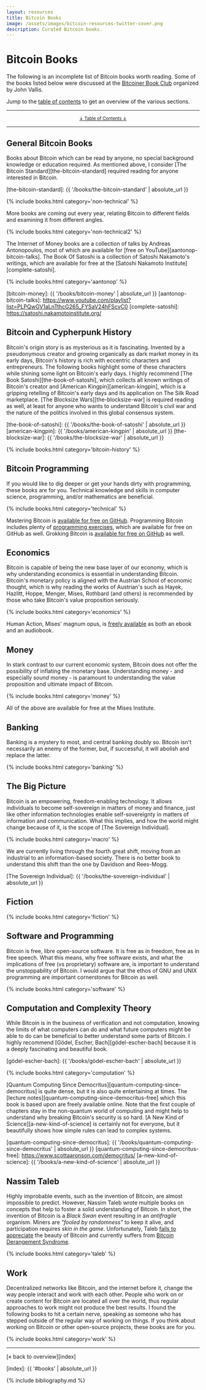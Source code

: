 ```yaml
---
layout: resources
title: Bitcoin Books
image: /assets/images/bitcoin-resources-twitter-cover.png
description: Curated Bitcoin books.
---
```


# Bitcoin Books

The following is an incomplete list of Bitcoin books worth reading. Some of the
books listed below were discussed at the [Bitcoiner Book
Club](https://www.youtube.com/playlist?list=PL8GxRkxnvMl3_O3DYNQJFnVBvvt8A9qqW)
organized by John Vallis.

Jump to the [table of contents](#toc) to get an overview of the various sections.

---

<center>
  <p><small><a href="#toc">↓ Table of Contents ↓</a></small></p>
</center>

---

## General Bitcoin Books

Books about Bitcoin which can be read by anyone, no special background knowledge
or education required. As mentioned above, I consider [The Bitcoin
Standard][the-bitcoin-standard] required reading for anyone interested in
Bitcoin.

[the-bitcoin-standard]: {{ '/books/the-bitcoin-standard' | absolute_url }}

{% include books.html category='non-technical' %}

More books are coming out every year, relating Bitcoin to different fields
and examining it from different angles.

{% include books.html category='non-technical2' %}

The Internet of Money books are a collection of talks by Andreas Antonopoulos,
most of which are available for [free on YouTube][aantonop-bitcoin-talks]. The
Book Of Satoshi is a collection of Satoshi Nakamoto's writings, which are
available for free at the [Satoshi Nakamoto Institute][complete-satoshi].

{% include books.html category='aantonop' %}

[bitcoin-money]: {{ '/books/bitcoin-money' | absolute_url }}
[aantonop-bitcoin-talks]: https://www.youtube.com/playlist?list=PLPQwGV1aLnTthcG265_FYSaV24hFScvC0
[complete-satoshi]: https://satoshi.nakamotoinstitute.org/

## Bitcoin and Cypherpunk History

Bitcoin's origin story is as mysterious as it is fascinating. Invented by a
pseudonymous creator and growing organically as dark market money in its early
days, Bitcoin's history is rich with eccentric characters and entrepreneurs. The
following books highlight some of these characters while shining some light on
Bitcoin's early days. I highly recommend
[The Book Satoshi][the-book-of-satoshi], which collects all known writings of
Bitcoin's creator and  [American Kingpin][american-kingpin], which is a gripping
retelling of Bitcoin's early days and its application on The Silk Road
marketplace. [The Blocksize Wars][the-blocksize-war] is required reading as
well, at least for anyone who wants to understand Bitcoin's civil war and the
nature of the politics involved in this global consensus system.

[the-book-of-satoshi]: {{ '/books/the-book-of-satoshi' | absolute_url }}
[american-kingpin]: {{ '/books/american-kingpin' | absolute_url }}
[the-blocksize-war]: {{ '/books/the-blocksize-war' | absolute_url }}

{% include books.html category='bitcoin-history' %}

## Bitcoin Programming

If you would like to dig deeper or get your hands dirty with programming, these
books are for you. Technical knowledge and skills in computer science,
programming, and/or mathematics are beneficial.

{% include books.html category='technical' %}

Mastering Bitcoin is [available for free on GitHub][mastering-bitcoin-free].
Programming Bitcoin includes plenty of [programming
exercises][programming-bitcoin-exercises], which are available for free on
GitHub as well. Grokking Bitcoin is [available for free on
GitHub][grokking-bitcoin-free] as well.

[mastering-bitcoin-free]: https://github.com/bitcoinbook/bitcoinbook
[programming-bitcoin-exercises]: https://github.com/jimmysong/programmingbitcoin
[grokking-bitcoin-free]: https://github.com/kallerosenbaum/grokkingbitcoin
[wikis-and-guides]: #wikis-and-guides

## Economics

Bitcoin is capable of being the new base layer of our economy, which is why
understanding economics is essential in understanding Bitcoin. Bitcoin's
monetary policy is aligned with the Austrian School of economic thought, which
is why reading the works of Austrian's such as Hayek, Hazlitt, Hoppe, Menger,
Mises, Rothbard (and others) is recommended by those who take Bitcoin's value
proposition seriously.

{% include books.html category='economics' %}

Human Action, Mises' magnum opus, is [freely available][human-action-free] as
both an ebook and an audiobook.

[human-action-free]: https://mises.org/library/human-action-0

## Money

In stark contrast to our current economic system, Bitcoin does not offer the
possibility of inflating the monetary base. Understanding money - and especially
*sound* money - is paramount to understanding the value proposition and ultimate
impact of Bitcoin.

{% include books.html category='money' %}

All of the above are available for free at the Mises Institute.

## Banking

Banking is a mystery to most, and central banking doubly so. Bitcoin isn't
necessarily an enemy of the former, but, if successful, it will abolish and
replace the latter.

{% include books.html category='banking' %}

## The Big Picture

Bitcoin is an empowering, freedom-enabling technology. It allows individuals to
become self-sovereign in matters of money and finance, just like other
information technologies enable self-sovereignty in matters of information and
communication. What this implies, and how the world might change because of it,
is the scope of [The Sovereign Individual].

{% include books.html category='macro' %}

We are currently living through the fourth great shift, moving from an
industrial to an information-based society. There is no better book to
understand this shift than the one by Davidson and Rees-Mogg.

[The Sovereign Individual]: {{ '/books/the-sovereign-individual' | absolute_url }}

## Fiction

{% include books.html category='fiction' %}

## Software and Programming

Bitcoin is free, libre open-source software. It is free as in freedom, free as
in free speech. What this means, why free software exists, and what the
implications of free (vs proprietary) software are, is important to understand
the unstoppability of Bitcoin. I would argue that the ethos of GNU and UNIX
programming are important cornerstones for Bitcoin as well.

{% include books.html category='software' %}

## Computation and Complexity Theory

While Bitcoin is in the business of verification and not computation, knowing
the limits of what computers can do and what future computers might be able to
do can be beneficial to better understand some parts of Bitcoin. I highly
recommend [Gödel, Escher, Bach][gödel-escher-bach] because it is a deeply
fascinating and beautiful book.

[gödel-escher-bach]: {{ '/books/gödel-escher-bach' | absolute_url }}

{% include books.html category='computation' %}

[Quantum Computing Since Democritus][quantum-computing-since-democritus] is
quite dense, but it is also quite entertaining at times. The [lecture
notes][quantum-computing-since-democritus-free] which this book is based upon
are freely available online. Note that the first couple of chapters stay in the
non-quantum world of computing and might help to understand why breaking
Bitcoin's security is so hard. [A New Kind of Science][a-new-kind-of-science] is
certainly not for everyone, but it beautifully shows how simple rules can lead
to complex systems.

[quantum-computing-since-democritus]: {{ '/books/quantum-computing-since-democritus' | absolute_url }}
[quantum-computing-since-democritus-free]: https://www.scottaaronson.com/democritus/
[a-new-kind-of-science]: {{ '/books/a-new-kind-of-science' | absolute_url }}

## Nassim Taleb

Highly improbable events, such as the invention of Bitcoin, are almost
impossible to predict. However, Nassim Taleb wrote multiple
books on concepts that help to foster a solid understanding of Bitcoin. In
short, the invention of Bitcoin is a *Black Swan* event resulting in an
*antifragile* organism. Miners are *"fooled by randomness"* to keep it alive,
and participation requires *skin in the game*. Unfortunately, Taleb [fails to
appreciate][fragile-nassim] the beauty of Bitcoin and
currently suffers from [Bitcoin Derangement Syndrome][BDS].

{% include books.html category='taleb' %}

[fragile-nassim]: https://twitter.com/saifedean/status/1382408549343580161?s=20
[BDS]: https://allenfarrington.medium.com/a-tale-of-two-talebs-1775dff3302b

## Work

Decentralized networks like Bitcoin, and the internet before it, change the way
people interact and work with each other. People who work on or create content
for Bitcoin are located all over the world, thus regular approaches to work
might not produce the best results. I found the following books to hit a certain
nerve, speaking as someone who has stepped outside of the regular way of working
on things. If you think about working on Bitcoin or other open-source projects,
these books are for you.

{% include books.html category='work' %}

---

[« back to overview][index]

[index]: {{ '#books' | absolute_url }}

{% include bibliography.md %}
